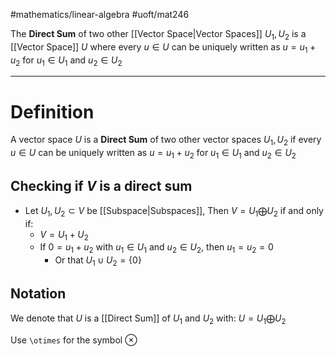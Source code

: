 #mathematics/linear-algebra 
#uoft/mat246 

The **Direct Sum** of two other [[Vector Space|Vector Spaces]] $U_{1}, U_{2}$ is a [[Vector Space]] $U$ where every $u\in U$ can be uniquely written as $u=u_{1}+u_{2}$ for $u_{1}\in U_{1}$ and $u_{2}\in U_{2}$

---
# Definition
A vector space $U$ is a **Direct Sum** of two other vector spaces $U_{1}, U_{2}$ if every $u\in U$ can be uniquely written as $u=u_{1}+u_{2}$ for $u_{1}\in U_{1}$ and $u_{2}\in U_{2}$

## Checking if $V$ is a direct sum
- Let $U_{1}, U_{2}\subset V$ be [[Subspace|Subspaces]], Then $V=U_{1}\bigoplus U_{2}$ if and only if:
	- $V=U_{1}+U_{2}$
	- If $0=u_{1}+u_{2}$ with $u_{1}\in U_{1}$ and $u_{2}\in U_{2}$, then $u_{1}=u_{2}=0$
		- Or that $U_{1}\cup U_{2}=\{0\}$

## Notation
We denote that $U$ is a  [[Direct Sum]] of $U_{1}$ and $U_{2}$ with:
	$U=U_{1} \bigoplus U_{2}$ 

Use `\otimes` for the symbol $\otimes$ 